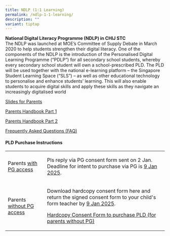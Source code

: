 ```yaml
---
title: NDLP (1:1 Learning)
permalink: /ndlp-1-1-learning/
description: ""
variant: tiptap
---
```

<p><strong>National Digital Literacy Programme (NDLP) in CHIJ STC<br></strong>The
NDLP was launched at MOE’s Committee of Supply Debate in March 2020 to
help students strengthen their digital literacy. One of the components
of the NDLP is the introduction of the Personalised Digital Learning Programme
(“PDLP”) for all secondary school students, whereby every secondary school
student will own a school-prescribed PLD. The PLD will be used together
with the national e-learning platform – the Singapore Student Learning
Space (“SLS”) – as well as other educational technology to personalise
and enhance students’ learning. This will also enable students to acquire
digital skills and apply these skills as they navigate an increasingly
digitalised world</p>
<p><a href="/files/NDLP/IP1___Parent_Engagement_Deck_2024_STC_for_website_final1.pdf" rel="noopener noreferrer nofollow" target="_blank">Slides for Parents</a>
</p>
<p><a href="/files/NDLP/IP2___Parent_Handbook__I__2025.pdf" rel="noopener noreferrer nofollow" target="_blank">Parents Handbook Part 1</a>
</p>
<p><a href="/files/NDLP/IP3___Parent_Handbook__II__2025.pdf" rel="noopener noreferrer nofollow" target="_blank">Parents Handbook Part 2</a>
</p>
<p><a href="/files/NDLP/FAQs_for_Parents_2025.pdf" rel="noopener nofollow" target="_blank">Frequently Asked Questions (FAQ)</a>
</p>
<h4>PLD Purchase Instructions</h4>
<table style="minWidth: 50px">
<colgroup>
<col>
<col>
</colgroup>
<tbody>
<tr>
<td rowspan="1" colspan="1">
<p>Parents <u>with PG access</u>
</p>
</td>
<td rowspan="1" colspan="1">
<p>Pls reply via PG consent form sent on 2 Jan. Deadline for intent to purchase
via PG is <u>9 Jan 2025</u>.</p>
</td>
</tr>
<tr>
<td rowspan="1" colspan="1">
<p>Parents <u>without PG access</u>
</p>
</td>
<td rowspan="1" colspan="1">
<p>Download hardcopy consent form here and return the signed consent form
to your child's form teacher by <u>9 Jan 2025</u>.</p>
<p><a href="/files/NDLP/Hardcopy_Consent_Form_for_Purchase_of_PLD_Use_of_Edusave_And_Authorisation_Form_STC.pdf" rel="noopener nofollow" target="_blank">Hardcopy Consent Form to purchase PLD (for parents without PG)</a>
</p>
</td>
</tr>
</tbody>
</table>
<p></p>